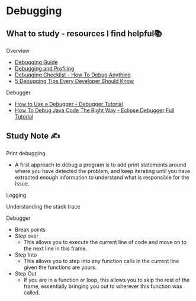 # Debugging

## What to study - resources I find helpful📚

Overview

- [Debugging Guide](https://sp21.datastructur.es/materials/guides/debugging-guide.html)
- [Debugging and Profiling](https://missing.csail.mit.edu/2020/debugging-profiling/)
- [Debugging Checklist - How To Debug Anything](https://www.youtube.com/watch?v=e_kogQ1r9u0)
- [5 Debugging Tips Every Developer Should Know](https://www.youtube.com/watch?v=K6WGRBhacq8)

Debugger

- [How to Use a Debugger - Debugger Tutorial](https://www.youtube.com/watch?v=7qZBwhSlfOo)
- [How To Debug Java Code The Right Way - Eclipse Debugger Full Tutorial](https://www.youtube.com/watch?v=aqcJsKdjjvU&t=436s)

## Study Note ✍️

Print debugging

- A first approach to debug a program is to add print statements around where you have detected the problem, and keep iterating until you have extracted enough information to understand what is responsible for the issue.

Logging

Understanding the stack trace

Debugger

- Break points
- Step over
  - This allows you to execute the current line of code and move on to the next line in this frame.
- Step Into
  - This allows you to step into any function calls in the current line given the functions are yours.
- Step Out
  - If you are in a function or loop, this allows you to skip the rest of the frame, essentially bringing you out to wherever this function was called.

